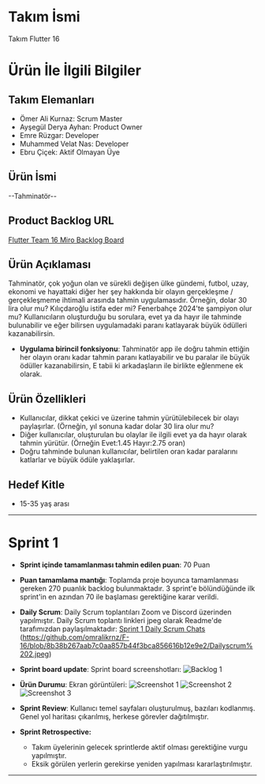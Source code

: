 
# **Takım İsmi**

Takım Flutter 16

# Ürün İle İlgili Bilgiler

## Takım Elemanları
- Ömer Ali Kurnaz: Scrum Master
- Ayşegül Derya Ayhan: Product Owner 
- Emre Rüzgar: Developer
- Muhammed Velat Nas: Developer
- Ebru Çiçek: Aktif Olmayan Üye

## Ürün İsmi

--Tahminatör--

## Product Backlog URL

[Flutter Team 16 Miro Backlog Board](https://miro.com/app/board/uXjVM9yYxIw=/)

## Ürün Açıklaması

Tahminatör, çok yoğun olan ve sürekli değişen ülke gündemi, futbol, uzay, ekonomi ve hayattaki diğer her şey hakkında bir olayın gerçekleşme / gerçekleşmeme ihtimali arasında tahmin uygulamasıdır. Örneğin, dolar 30 lira olur mu? Kılıçdaroğlu istifa eder mi? Fenerbahçe 2024'te şampiyon olur mu? Kullanıcıların oluşturduğu bu sorulara, evet ya da hayır ile tahminde bulunabilir ve eğer bilirsen uygulamadaki paranı katlayarak büyük ödülleri kazanabilirsin.



- **Uygulama birincil fonksiyonu**: Tahminatör app ile doğru tahmin ettiğin her olayın oranı kadar tahmin paranı katlayabilir ve bu paralar ile büyük ödüller kazanabilirsin, E tabii ki arkadaşların ile birlikte eğlenmene ek olarak. 


## Ürün Özellikleri

- Kullanıcılar, dikkat çekici ve üzerine tahmin yürütülebilecek bir olayı paylaşırlar. (Örneğin, yıl sonuna kadar dolar 30 lira olur mu?
- Diğer kullanıcılar, oluşturulan bu olaylar ile ilgili evet ya da hayır olarak tahmin yürütür. (Örneğin Evet:1.45 Hayır:2.75 oran)
- Doğru tahminde bulunan kullanıcılar, belirtilen oran kadar paralarını katlarlar ve büyük ödüle yaklaşırlar.

## Hedef Kitle

- 15-35 yaş arası

---

# Sprint 1

- **Sprint içinde tamamlanması tahmin edilen puan**: 70 Puan


- **Puan tamamlama mantığı**: Toplamda proje boyunca tamamlanması gereken 270 puanlık backlog bulunmaktadır. 3 sprint'e bölündüğünde ilk sprint'in en azından 70 ile başlaması gerektiğine karar verildi.


- **Daily Scrum**: Daily Scrum toplantıları Zoom ve Discord üzerinden yapılmıştır. Daily Scrum toplantı linkleri jpeg olarak Readme'de tarafımızdan paylaşılmaktadır: [Sprint 1 Daily Scrum Chats](https://github.com/omralikrnz/F-16/blob/8b38b267aab7c0aa857b44f3bca856616b12e9e2/Dailyscrum%201.jpeg) (https://github.com/omralikrnz/F-16/blob/8b38b267aab7c0aa857b44f3bca856616b12e9e2/Dailyscrum%202.jpeg)

- **Sprint board update**: Sprint board screenshotları: 
![Backlog 1](https://github.com/omralikrnz/F-16/blob/8b38b267aab7c0aa857b44f3bca856616b12e9e2/backlog1.png) 


- **Ürün Durumu**: Ekran görüntüleri:
  ![Screenshot 1](https://github.com/omralikrnz/F-16/blob/8b38b267aab7c0aa857b44f3bca856616b12e9e2/Product1.jpeg)
  ![Screenshot 2](https://github.com/omralikrnz/F-16/blob/8b38b267aab7c0aa857b44f3bca856616b12e9e2/Product2.jpeg)
  ![Screenshot 3](https://github.com/omralikrnz/F-16/blob/8b38b267aab7c0aa857b44f3bca856616b12e9e2/Product3.jpeg)
- **Sprint Review**: 
Kullanıcı temel sayfaları oluşturulmuş, bazıları kodlanmış. Genel yol haritası çıkarılmış, herkese görevler dağıtılmıştır.

- **Sprint Retrospective:**
  - Takım üyelerinin gelecek sprintlerde aktif olması gerektiğine vurgu yapılmıştır.
  - Eksik görülen yerlerin gerekirse yeniden yapılması kararlaştırılmıştır.
 

---

